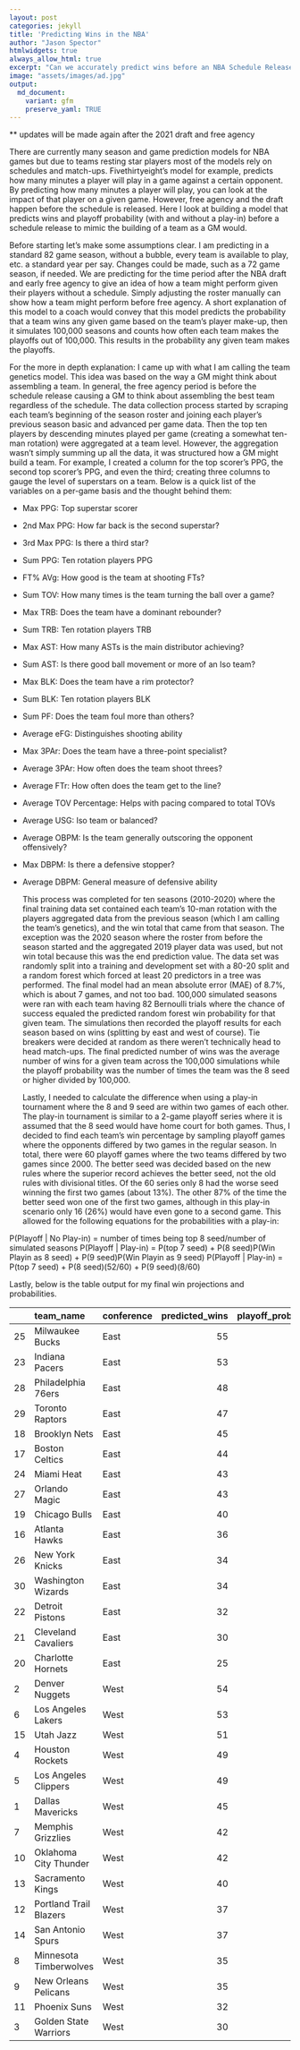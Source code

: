 ```yaml
---
layout: post
categories: jekyll
title: 'Predicting Wins in the NBA'
author: "Jason Spector"
htmlwidgets: true
always_allow_html: true
excerpt: "Can we accurately predict wins before an NBA Schedule Release"
image: "assets/images/ad.jpg"
output:
  md_document:
    variant: gfm
    preserve_yaml: TRUE
---
```


\*\* updates will be made again after the 2021 draft and free agency

There are currently many season and game prediction models for NBA games
but due to teams resting star players most of the models rely on
schedules and match-ups. Fivethirtyeight’s model for example, predicts
how many minutes a player will play in a game against a certain
opponent. By predicting how many minutes a player will play, you can
look at the impact of that player on a given game. However, free agency
and the draft happen before the schedule is released. Here I look at
building a model that predicts wins and playoff probability (with and
without a play-in) before a schedule release to mimic the building of a
team as a GM would.

Before starting let’s make some assumptions clear. I am predicting in a
standard 82 game season, without a bubble, every team is available to
play, etc. a standard year per say. Changes could be made, such as a 72
game season, if needed. We are predicting for the time period after the
NBA draft and early free agency to give an idea of how a team might
perform given their players without a schedule. Simply adjusting the
roster manually can show how a team might perform before free agency. A
short explanation of this model to a coach would convey that this model
predicts the probability that a team wins any given game based on the
team’s player make-up, then it simulates 100,000 seasons and counts how
often each team makes the playoffs out of 100,000. This results in the
probability any given team makes the playoffs.

For the more in depth explanation: I came up with what I am calling the
team genetics model. This idea was based on the way a GM might think
about assembling a team. In general, the free agency period is before
the schedule release causing a GM to think about assembling the best
team regardless of the schedule. The data collection process started by
scraping each team’s beginning of the season roster and joining each
player’s previous season basic and advanced per game data. Then the top
ten players by descending minutes played per game (creating a somewhat
ten-man rotation) were aggregated at a team level. However, the
aggregation wasn’t simply summing up all the data, it was structured how
a GM might build a team. For example, I created a column for the top
scorer’s PPG, the second top scorer’s PPG, and even the third; creating
three columns to gauge the level of superstars on a team. Below is a
quick list of the variables on a per-game basis and the thought behind
them:

  - Max PPG: Top superstar scorer

  - 2nd Max PPG: How far back is the second superstar?

  - 3rd Max PPG: Is there a third star?

  - Sum PPG: Ten rotation players PPG

  - FT% AVg: How good is the team at shooting FTs?

  - Sum TOV: How many times is the team turning the ball over a game?

  - Max TRB: Does the team have a dominant rebounder?

  - Sum TRB: Ten rotation players TRB

  - Max AST: How many ASTs is the main distributor achieving?

  - Sum AST: Is there good ball movement or more of an Iso team?

  - Max BLK: Does the team have a rim protector?

  - Sum BLK: Ten rotation players BLK

  - Sum PF: Does the team foul more than others?

  - Average eFG: Distinguishes shooting ability

  - Max 3PAr: Does the team have a three-point specialist?

  - Average 3PAr: How often does the team shoot threes?

  - Average FTr: How often does the team get to the line?

  - Average TOV Percentage: Helps with pacing compared to total TOVs

  - Average USG: Iso team or balanced?

  - Average OBPM: Is the team generally outscoring the opponent
    offensively?

  - Max DBPM: Is there a defensive stopper?

  - Average DBPM: General measure of defensive ability
    
    This process was completed for ten seasons (2010-2020) where the
    final training data set contained each team’s 10-man rotation with
    the players aggregated data from the previous season (which I am
    calling the team’s genetics), and the win total that came from that
    season. The exception was the 2020 season where the roster from
    before the season started and the aggregated 2019 player data was
    used, but not win total because this was the end prediction value.
    The data set was randomly split into a training and development set
    with a 80-20 split and a random forest which forced at least 20
    predictors in a tree was performed. The final model had an mean
    absolute error (MAE) of 8.7%, which is about 7 games, and not too
    bad. 100,000 simulated seasons were ran with each team having 82
    Bernoulli trials where the chance of success equaled the predicted
    random forest win probability for that given team. The simulations
    then recorded the playoff results for each season based on wins
    (splitting by east and west of course). Tie breakers were decided at
    random as there weren’t technically head to head match-ups. The
    final predicted number of wins was the average number of wins for a
    given team across the 100,000 simulations while the playoff
    probability was the number of times the team was the 8 seed or
    higher divided by 100,000.
    
    Lastly, I needed to calculate the difference when using a play-in
    tournament where the 8 and 9 seed are within two games of each
    other. The play-in tournament is similar to a 2-game playoff series
    where it is assumed that the 8 seed would have home court for both
    games. Thus, I decided to find each team’s win percentage by
    sampling playoff games where the opponents differed by two games in
    the regular season. In total, there were 60 playoff games where the
    two teams differed by two games since 2000. The better seed was
    decided based on the new rules where the superior record achieves
    the better seed, not the old rules with divisional titles. Of the 60
    series only 8 had the worse seed winning the first two games (about
    13%). The other 87% of the time the better seed won one of the first
    two games, although in this play-in scenario only 16 (26%) would
    have even gone to a second game. This allowed for the following
    equations for the probabilities with a play-in:

P(Playoff | No Play-in) = number of times being top 8 seed/number of
simulated seasons P(Playoff | Play-in) = P(top 7 seed) + P(8 seed)P(Win
Playin as 8 seed) + P(9 seed)P(Win Playin as 9 seed) P(Playoff |
Play-in) = P(top 7 seed) + P(8 seed)(52/60) + P(9 seed)(8/60)

Lastly, below is the table output for my final win projections and
probabilities.

|    | team\_name             | conference | predicted\_wins | playoff\_probability | playoff\_playin\_probability |
| :- | :--------------------- | :--------- | --------------: | -------------------: | ---------------------------: |
| 25 | Milwaukee Bucks        | East       |              55 |                 1.00 |                         1.00 |
| 23 | Indiana Pacers         | East       |              53 |                 1.00 |                         1.00 |
| 28 | Philadelphia 76ers     | East       |              48 |                 0.96 |                         0.95 |
| 29 | Toronto Raptors        | East       |              47 |                 0.93 |                         0.93 |
| 18 | Brooklyn Nets          | East       |              45 |                 0.88 |                         0.87 |
| 17 | Boston Celtics         | East       |              44 |                 0.80 |                         0.79 |
| 24 | Miami Heat             | East       |              43 |                 0.76 |                         0.76 |
| 27 | Orlando Magic          | East       |              43 |                 0.77 |                         0.77 |
| 19 | Chicago Bulls          | East       |              40 |                 0.47 |                         0.48 |
| 16 | Atlanta Hawks          | East       |              36 |                 0.20 |                         0.20 |
| 26 | New York Knicks        | East       |              34 |                 0.10 |                         0.10 |
| 30 | Washington Wizards     | East       |              34 |                 0.09 |                         0.09 |
| 22 | Detroit Pistons        | East       |              32 |                 0.04 |                         0.04 |
| 21 | Cleveland Cavaliers    | East       |              30 |                 0.02 |                         0.02 |
| 20 | Charlotte Hornets      | East       |              25 |                 0.00 |                         0.00 |
| 2  | Denver Nuggets         | West       |              54 |                 1.00 |                         1.00 |
| 6  | Los Angeles Lakers     | West       |              53 |                 1.00 |                         1.00 |
| 15 | Utah Jazz              | West       |              51 |                 0.99 |                         0.98 |
| 4  | Houston Rockets        | West       |              49 |                 0.97 |                         0.97 |
| 5  | Los Angeles Clippers   | West       |              49 |                 0.96 |                         0.96 |
| 1  | Dallas Mavericks       | West       |              45 |                 0.85 |                         0.85 |
| 7  | Memphis Grizzlies      | West       |              42 |                 0.58 |                         0.58 |
| 10 | Oklahoma City Thunder  | West       |              42 |                 0.63 |                         0.63 |
| 13 | Sacramento Kings       | West       |              40 |                 0.44 |                         0.44 |
| 12 | Portland Trail Blazers | West       |              37 |                 0.17 |                         0.18 |
| 14 | San Antonio Spurs      | West       |              37 |                 0.18 |                         0.18 |
| 8  | Minnesota Timberwolves | West       |              35 |                 0.11 |                         0.11 |
| 9  | New Orleans Pelicans   | West       |              35 |                 0.08 |                         0.08 |
| 11 | Phoenix Suns           | West       |              32 |                 0.03 |                         0.03 |
| 3  | Golden State Warriors  | West       |              30 |                 0.01 |                         0.01 |
